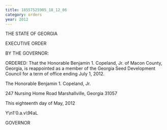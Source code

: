 ```yaml
---
title: 18557525905_18_12_06
category: orders
year: 2012
---
```

 

THE STATE OF GEORGIA

EXECUTIVE ORDER

BY THE GOVERNOR:

ORDERED: That the Honorable Benjamin 1. Copeland, Jr. of Macon County,
Georgia, is reappointed as a member of the Georgia Seed
Development Council for a term of office ending July 1, 2012.

The Honorable Benjamin 1. Copeland, Jr.

247 Nursing Home Road
Marshallville, Georgia 31057

This eighteenth day of May, 2012

Y\n1'0.a.v\9¢aL

GOVERNOR

